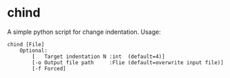 # chind
A simple python script for change indentation.
Usage: 
```
chind [File] 
    Optional:
        [   Target indentation N :int  (default=4)]
        [-o Output file path     :Flie (default=overwrite input file)]
        [-f Forced]
```
